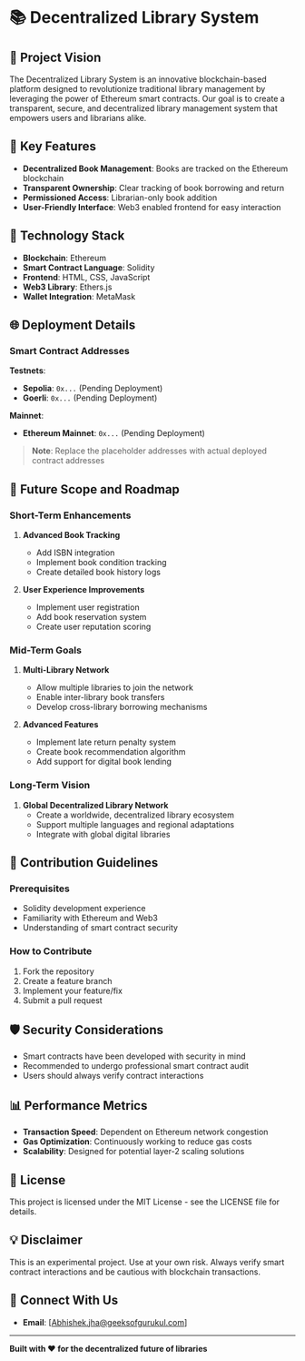 # 📚 Decentralized Library System

## 🌟 Project Vision

The Decentralized Library System is an innovative blockchain-based platform designed to revolutionize traditional library management by leveraging the power of Ethereum smart contracts. Our goal is to create a transparent, secure, and decentralized library management system that empowers users and librarians alike.

## 🚀 Key Features

- **Decentralized Book Management**: Books are tracked on the Ethereum blockchain
- **Transparent Ownership**: Clear tracking of book borrowing and return
- **Permissioned Access**: Librarian-only book addition
- **User-Friendly Interface**: Web3 enabled frontend for easy interaction

## 🔧 Technology Stack

- **Blockchain**: Ethereum
- **Smart Contract Language**: Solidity
- **Frontend**: HTML, CSS, JavaScript
- **Web3 Library**: Ethers.js
- **Wallet Integration**: MetaMask

## 🌐 Deployment Details

### Smart Contract Addresses

**Testnets**:
- **Sepolia**: `0x...` (Pending Deployment)
- **Goerli**: `0x...` (Pending Deployment)

**Mainnet**:
- **Ethereum Mainnet**: `0x...` (Pending Deployment)

> **Note**: Replace the placeholder addresses with actual deployed contract addresses

## 🔮 Future Scope and Roadmap

### Short-Term Enhancements
1. **Advanced Book Tracking**
   - Add ISBN integration
   - Implement book condition tracking
   - Create detailed book history logs

2. **User Experience Improvements**
   - Implement user registration
   - Add book reservation system
   - Create user reputation scoring

### Mid-Term Goals
1. **Multi-Library Network**
   - Allow multiple libraries to join the network
   - Enable inter-library book transfers
   - Develop cross-library borrowing mechanisms

2. **Advanced Features**
   - Implement late return penalty system
   - Create book recommendation algorithm
   - Add support for digital book lending

### Long-Term Vision
1. **Global Decentralized Library Network**
   - Create a worldwide, decentralized library ecosystem
   - Support multiple languages and regional adaptations
   - Integrate with global digital libraries

## 🤝 Contribution Guidelines

### Prerequisites
- Solidity development experience
- Familiarity with Ethereum and Web3
- Understanding of smart contract security

### How to Contribute
1. Fork the repository
2. Create a feature branch
3. Implement your feature/fix
4. Submit a pull request

## 🛡️ Security Considerations

- Smart contracts have been developed with security in mind
- Recommended to undergo professional smart contract audit
- Users should always verify contract interactions

## 📊 Performance Metrics

- **Transaction Speed**: Dependent on Ethereum network congestion
- **Gas Optimization**: Continuously working to reduce gas costs
- **Scalability**: Designed for potential layer-2 scaling solutions

## 📝 License

This project is licensed under the MIT License - see the LICENSE file for details.

## 💡 Disclaimer

This is an experimental project. Use at your own risk. Always verify smart contract interactions and be cautious with blockchain transactions.

## 🔗 Connect With Us

- **Email**: [Abhishek.jha@geeksofgurukul.com]


---

**Built with ❤️ for the decentralized future of libraries**
